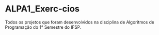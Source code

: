# ALPA1_Exerc-cios

Todos os projetos que foram desenvolvidos na disciplina de Algoritmos de Programação do 1° Semestre do IFSP.
